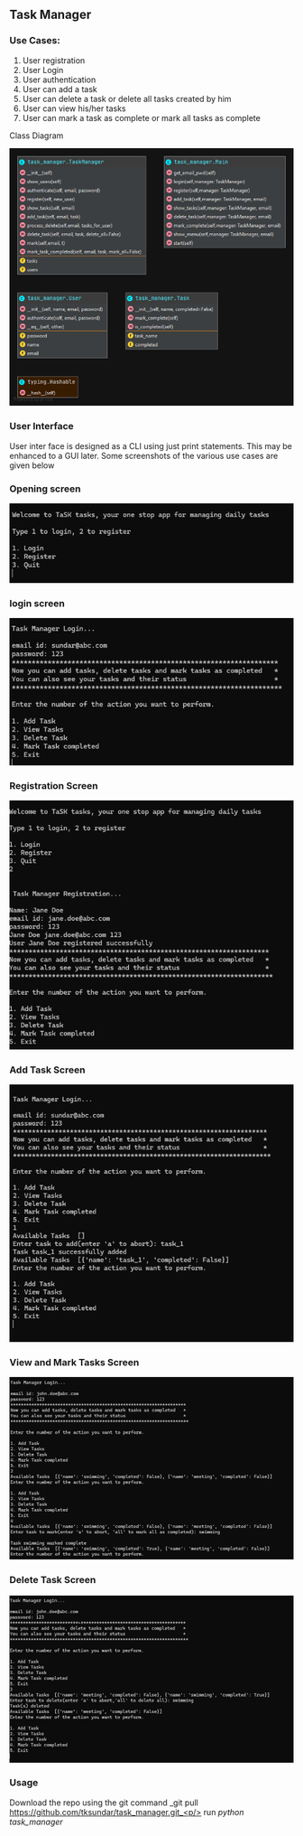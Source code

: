 ## Task Manager

### Use Cases:

1. User registration
2. User Login
3. User authentication
4. User can add a task
5. User can delete a task or delete all tasks created by him
6. User can view his/her tasks
7. User can mark a task as complete or mark all tasks as complete

Class Diagram
<p><img src="images/task_manager.png"/> </p>

### User Interface ###

User inter face is designed  as a CLI using just print statements. This may be enhanced to a GUI later.
Some screenshots of the various use cases are given below

### Opening screen ###

<p><img src="images/tm_1.png"/> </p>

### login screen ###
<p><img src="images/tm_login.png"/></p>

### Registration Screen ###
<p><img src="images/tm_new_registration.png"/></p>

### Add Task Screen ###
<p><img src="images/add_task.png"/></p>

### View and Mark Tasks Screen ###
<p><img src="images/view_and_mark.png"/></p>

### Delete Task Screen ###
<p><img src="images/tm_delete_task.png"/></p>

### Usage ###
Download the repo using the git command _git pull https://github.com/tksundar/task_manager.git_<p/>
run _python task_manager_
